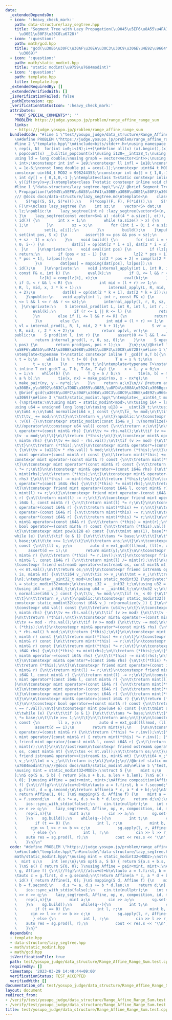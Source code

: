 ```yaml
---
data:
  _extendedDependsOn:
  - icon: ':heavy_check_mark:'
    path: data-structure/lazy_segtree.hpp
    title: "Segment Tree with Lazy Propagation(\u9045\u5EF6\u8A55\u4FA1\u30BB\u30B0\
      \u30E1\u30F3\u30C8\u6728)"
  - icon: ':question:'
    path: math/gcd.hpp
    title: "gcd(\u30E6\u30FC\u30AF\u30EA\u30C3\u30C9\u306E\u4E92\u9664\u6CD5\u306A\
      \u3069)"
  - icon: ':question:'
    path: math/static_modint.hpp
    title: "static modint(\u9759\u7684modint)"
  - icon: ':question:'
    path: template.hpp
    title: template.hpp
  _extendedRequiredBy: []
  _extendedVerifiedWith: []
  _isVerificationFailed: false
  _pathExtension: cpp
  _verificationStatusIcon: ':heavy_check_mark:'
  attributes:
    '*NOT_SPECIAL_COMMENTS*': ''
    PROBLEM: https://judge.yosupo.jp/problem/range_affine_range_sum
    links:
    - https://judge.yosupo.jp/problem/range_affine_range_sum
  bundledCode: "#line 1 \"test/yosupo_judge/data_structure/Range_Affine_Range_Sum.test.cpp\"\
    \n#define PROBLEM \"https://judge.yosupo.jp/problem/range_affine_range_sum\"\n\
    #line 2 \"template.hpp\"\n#include<bits/stdc++.h>\nusing namespace std;\n#define\
    \ rep(i, N)  for(int i=0;i<(N);i++)\n#define all(x) (x).begin(),(x).end()\n#define\
    \ popcount(x) __builtin_popcount(x)\nusing i128=__int128_t;\nusing ll = long long;\n\
    using ld = long double;\nusing graph = vector<vector<int>>;\nusing P = pair<int,\
    \ int>;\nconstexpr int inf = 1e9;\nconstexpr ll infl = 1e18;\nconstexpr ld eps\
    \ = 1e-6;\nconst long double pi = acos(-1);\nconstexpr uint64_t MOD = 1e9 + 7;\n\
    constexpr uint64_t MOD2 = 998244353;\nconstexpr int dx[] = { 1,0,-1,0 };\nconstexpr\
    \ int dy[] = { 0,1,0,-1 };\ntemplate<class T>static constexpr inline void chmax(T&x,T\
    \ y){if(x<y)x=y;}\ntemplate<class T>static constexpr inline void chmin(T&x,T y){if(x>y)x=y;}\n\
    #line 1 \"data-structure/lazy_segtree.hpp\"\n/// @brief Segment Tree with Lazy\
    \ Propagation(\u9045\u5EF6\u8A55\u4FA1\u30BB\u30B0\u30E1\u30F3\u30C8\u6728)\n\
    /// @docs docs/data-structure/lazy_segtree.md\ntemplate<\n    class S, class F,\n\
    \    S(*op)(S, S), S(*e)(),\n    F(*comp)(F, F), F(*id)(),\n    S(*mapping)(S,\
    \ F)\n>\nclass lazy_segtree {\n    int sz;\n    vector<S> dat;\n    vector<F>\
    \ lz;\npublic:\n    lazy_segtree(int n) :lazy_segtree(vector<S>(n, e())) {   \
    \ }\n    lazy_segtree(const vector<S>& a) :dat(4 * a.size(), e()), lz(4 * a.size(),\
    \ id()) {\n        int x = 1;\n        while (a.size() > x) {\n            x <<=\
    \ 1;\n        }\n        sz = x;\n        for (int i = 0; i < a.size(); i++) {\n\
    \            set(i, a[i]);\n        }\n        build();\n    }\npublic:\n    void\
    \ set(int pos, S x) {\n        assert(0 <= pos && pos < sz);\n        dat[pos\
    \ + sz - 1] = x;\n    }\n    void build() {\n        for (int i = sz - 2; i >=\
    \ 0; i--) {\n            dat[i] = op(dat[2 * i + 1], dat[2 * i + 2]);\n      \
    \  }\n    }\n\nprivate:\n    void eval(int pos) {\n        if (lz[pos] == id())\
    \ return;\n        if (pos < sz - 1) {\n            lz[2 * pos + 1] = comp(lz[2\
    \ * pos + 1], lz[pos]);\n            lz[2 * pos + 2] = comp(lz[2 * pos + 2], lz[pos]);\n\
    \        }\n        dat[pos] = mapping(dat[pos], lz[pos]);\n        lz[pos] =\
    \ id();\n    }\n\nprivate:\n    void internal_apply(int L, int R, int l, int r,\
    \ const F& x, int k) {\n        eval(k);\n        if (L <= l && r <= R) {\n  \
    \          lz[k] = comp(lz[k], x);\n            eval(k);\n        }\n        else\
    \ if (L < r && l < R) {\n            int mid = (l + r) >> 1;\n            internal_apply(L,\
    \ R, l, mid, x, 2 * k + 1);\n            internal_apply(L, R, mid, r, x, 2 * k\
    \ + 2);\n            dat[k] = op(dat[2 * k + 1], dat[2 * k + 2]);\n        }\n\
    \    }\npublic:\n    void apply(int l, int r, const F& x) {\n        assert(0\
    \ <= l && l <= r && r <= sz);\n        internal_apply(l, r, 0, sz, x, 0);\n  \
    \  }\n\nprivate:\n    S internal_prod(int L, int R, int l, int r, int k) {\n \
    \       eval(k);\n        if (r <= L || R <= l) {\n            return e();\n \
    \       }\n        else if (L <= l && r <= R) {\n            return dat[k];\n\
    \        }\n        else {\n            int mid = (l + r) >> 1;\n            S\
    \ vl = internal_prod(L, R, l, mid, 2 * k + 1);\n            S vr = internal_prod(L,\
    \ R, mid, r, 2 * k + 2);\n            return op(vl, vr);\n        }\n    }\n\n\
    public:\n    S prod(int l, int r) {\n        assert(0 <= l && l <= r && r <= sz);\n\
    \        return internal_prod(l, r, 0, sz, 0);\n    }\n\n    S operator[](int\
    \ pos) {\n        return prod(pos, pos + 1);\n    }\n};\n//@brief lazy segtree(\u9045\
    \u5EF6\u8A55\u4FA1\u30BB\u30B0\u30E1\u30F3\u30C8\u6728)\n#line 1 \"math/gcd.hpp\"\
    \ntemplate<typename T>\nstatic constexpr inline T _gcd(T a,T b){\n    T s = a,\
    \ t = b;\n    while (s % t != 0) {\n        T u = s % t;\n\n        s = t;\n \
    \       t = u;\n    }\n    return t;\n}\ntemplate<typename T>\nstatic constexpr\
    \ inline T ext_gcd(T a, T b, T &x, T &y) {\n    x = 1, y = 0;\n    T nx = 0, ny\
    \ = 1;\n    while(b) {\n        T q = a / b;\n        tie(a, b) = make_pair(b,\
    \ a % b);\n        tie(x, nx) = make_pair(nx, x - nx*q);\n        tie(y, ny) =\
    \ make_pair(ny, y - ny*q);\n    }\n    return a;\n}\n/// @return ax+by=gcd(a,b)\u306A\
    \u308Bx,y\u3092\u683C\u7D0D\u3059\u308B,\u8FD4\u308A\u5024\u306Bgcd(a,b)\n\n///\
    \ @brief gcd(\u30E6\u30FC\u30AF\u30EA\u30C3\u30C9\u306E\u4E92\u9664\u6CD5\u306A\
    \u3069)\n#line 3 \"math/static_modint.hpp\"\ntemplate<__uint64_t mod>\nclass static_modint\
    \ {\nprivate:\n\tusing mint = static_modint<mod>;\n\tusing i64 = long long;\n\t\
    using u64 = unsigned long long;\n\tusing u128 = __uint128_t;\n\tusing i128 = __int128_t;\n\
    \n\tu64 v;\n\tu64 normalize(i64 v_) const {\n\t\tv_ %= mod;\n\t\tif (v_ < 0) {\n\
    \t\t\tv_ += mod;\n\t\t}\n\t\treturn v_;\n\t}\npublic:\n\tconstexpr static_modint()\
    \ :v(0) {}\n\tconstexpr static_modint(const i64& v_) :v(normalize(v_)) { }\n\n\
    \t//operator\n\tconstexpr u64 val() const {\n\t\treturn v;\n\t}\n\tconstexpr mint&\
    \ operator+=(const mint& rhs) {\n\t\tv += rhs.val();\n\t\tif (v >= mod) {\n\t\t\
    \tv -= mod;\n\t\t}\n\t\treturn (*this);\n\t}\n\tconstexpr mint& operator-=(const\
    \ mint& rhs) {\n\t\tv += mod - rhs.val();\n\t\tif (v >= mod) {\n\t\t\tv -= mod;\n\
    \t\t}\n\t\treturn (*this);\n\t}\n\tconstexpr mint& operator*=(const mint& rhs)\
    \ {\n\t\tv = (u128)v * rhs.val() % mod;\n\t\treturn (*this);\n\t}\n\n\n\tconstexpr\
    \ mint operator+(const mint& r) const {\n\t\treturn mint(*this) += r;\n\t}\n\t\
    constexpr mint operator-(const mint& r) const {\n\t\treturn mint(*this) -= r;\n\
    \t}\n\tconstexpr mint operator*(const mint& r) const {\n\t\treturn mint(*this)\
    \ *= r;\n\t}\n\n\tconstexpr mint& operator+=(const i64& rhs) {\n\t\t(*this) +=\
    \ mint(rhs);\n\t\treturn (*this);\n\t}\n\tconstexpr mint& operator-=(const i64&\
    \ rhs) {\n\t\t(*this) -= mint(rhs);\n\t\treturn (*this);\n\t}\n\tconstexpr mint&\
    \ operator*=(const i64& rhs) {\n\t\t(*this) *= mint(rhs);\n\t\treturn (*this);\n\
    \t}\n\tconstexpr friend mint operator+(const i64& l, const mint& r) {\n\t\treturn\
    \ mint(l) += r;\n\t}\n\tconstexpr friend mint operator-(const i64& l, const mint&\
    \ r) {\n\t\treturn mint(l) -= r;\n\t}\n\tconstexpr friend mint operator*(const\
    \ i64& l, const mint& r) {\n\t\treturn mint(l) *= r;\n\t}\n\n\tconstexpr mint\
    \ operator+(const i64& r) {\n\t\treturn mint(*this) += r;\n\t}\n\tconstexpr mint\
    \ operator-(const i64& r) {\n\t\treturn mint(*this) -= r;\n\t}\n\tconstexpr mint\
    \ operator*(const i64& r) {\n\t\treturn mint(*this) *= r;\n\t}\n\n\n\tconstexpr\
    \ mint& operator=(const i64& r) {\n\t\treturn (*this) = mint(r);\n\t}\n\n\tconstexpr\
    \ bool operator==(const mint& r) const {\n\t\treturn (*this).val() == r.val();\n\
    \t}\n\tconstexpr mint pow(u128 e) const {\n\t\tmint ans(1), base(*this);\n\t\t\
    while (e) {\n\t\t\tif (e & 1) {\n\t\t\t\tans *= base;\n\t\t\t}\n\t\t\tbase *=\
    \ base;\n\t\t\te >>= 1;\n\t\t}\n\t\treturn ans;\n\t}\n\n\tconstexpr mint inv()\
    \ const {\n\t\tll x, y;\n        auto d = ext_gcd((ll)mod, (ll)v, x, y);\n   \
    \     assert(d == 1);\n        return mint(y);\n\t}\n\n\tconstexpr mint& operator/=(const\
    \ mint& r) {\n\t\treturn (*this) *= r.inv();\n\t}\n\tconstexpr friend mint operator/(const\
    \ mint& l, const i64& r) {\n\t\treturn mint(l) /= mint(r);\n\t}\n\n\t//iostream\n\
    \tconstexpr friend ostream& operator<<(ostream& os, const mint& mt) {\n\t\tos\
    \ << mt.val();\n\t\treturn os;\n\t}\n\tconstexpr friend istream& operator>>(istream&\
    \ is, mint& mt) {\n\t\ti64 v_;\n\t\tis >> v_;\n\t\tmt = v_;\n\t\treturn is;\n\t\
    }\n};\ntemplate<__uint32_t mod>\nclass static_modint32 {\nprivate:\n\tusing mint\
    \ = static_modint32<mod>;\n\tusing i32 = __int32_t;\n\tusing u32 = __uint32_t;\n\
    \tusing i64 = __int64_t;\n\tusing u64 = __uint64_t;\n\n\tu32 v;\n\tinline u32\
    \ normalize(i64 v_) const {\n\t\tv_ %= mod;\n\t\tif (v_ < 0) {\n\t\t\tv_ += mod;\n\
    \t\t}\n\t\treturn v_;\n\t}\npublic:\n\tconstexpr static_modint32() :v(0) {}\n\t\
    constexpr static_modint32(const i64& v_) :v(normalize(v_)) { }\n\n\t//operator\n\
    \tconstexpr u64 val() const {\n\t\treturn (u64)v;\n\t}\n\tconstexpr mint& operator+=(const\
    \ mint& rhs) {\n\t\tv += rhs.val();\n\t\tif (v >= mod) {\n\t\t\tv -= mod;\n\t\t\
    }\n\t\treturn (*this);\n\t}\n\tconstexpr mint& operator-=(const mint& rhs) {\n\
    \t\tv += mod - rhs.val();\n\t\tif (v >= mod) {\n\t\t\tv -= mod;\n\t\t}\n\t\treturn\
    \ (*this);\n\t}\n\tconstexpr mint& operator*=(const mint& rhs) {\n\t\tv = (u64)v\
    \ * rhs.val() % mod;\n\t\treturn (*this);\n\t}\n\n\tconstexpr mint operator+(const\
    \ mint& r) const {\n\t\treturn mint(*this) += r;\n\t}\n\tconstexpr mint operator-(const\
    \ mint& r) const {\n\t\treturn mint(*this) -= r;\n\t}\n\tconstexpr mint operator*(const\
    \ mint& r) const {\n\t\treturn mint(*this) *= r;\n\t}\n\n\tconstexpr mint& operator+=(const\
    \ i64& rhs) {\n\t\t(*this) += mint(rhs);\n\t\treturn (*this);\n\t}\n\tconstexpr\
    \ mint& operator-=(const i64& rhs) {\n\t\t(*this) -= mint(rhs);\n\t\treturn (*this);\n\
    \t}\n\tconstexpr mint& operator*=(const i64& rhs) {\n\t\t(*this) *= mint(rhs);\n\
    \t\treturn (*this);\n\t}\n\tconstexpr friend mint operator+(const i64& l, const\
    \ mint& r) {\n\t\treturn mint(l) += r;\n\t}\n\tconstexpr friend mint operator-(const\
    \ i64& l, const mint& r) {\n\t\treturn mint(l) -= r;\n\t}\n\tconstexpr friend\
    \ mint operator*(const i64& l, const mint& r) {\n\t\treturn mint(l) *= r;\n\t\
    }\n\n\tconstexpr mint operator+(const i64& r) {\n\t\treturn mint(*this) += r;\n\
    \t}\n\tconstexpr mint operator-(const i64& r) {\n\t\treturn mint(*this) -= r;\n\
    \t}\n\tconstexpr mint operator*(const i64& r) {\n\t\treturn mint(*this) *= r;\n\
    \t}\n\n\n\tconstexpr mint& operator=(const i64& r) {\n\t\treturn (*this) = mint(r);\n\
    \t}\n\n\tconstexpr bool operator==(const mint& r) const {\n\t\treturn (*this).val()\
    \ == r.val();\n\t}\n\tconstexpr mint pow(u64 e) const {\n\t\tmint ans(1), base(*this);\n\
    \t\twhile (e) {\n\t\t\tif (e & 1) {\n\t\t\t\tans *= base;\n\t\t\t}\n\t\t\tbase\
    \ *= base;\n\t\t\te >>= 1;\n\t\t}\n\t\treturn ans;\n\t}\n\n\tconstexpr mint inv()\
    \ const {\n        ll x, y;\n        auto d = ext_gcd((ll)mod, (ll)v, x, y);\n\
    \        assert(d == 1);\n        return mint(y);\n    }\n\n\tconstexpr mint&\
    \ operator/=(const mint& r) {\n\t\treturn (*this) *= r.inv();\n\t}\n    constexpr\
    \ mint operator/(const mint& r) { return mint(*this) *= r.inv(); }\n    constexpr\
    \ friend mint operator/(const mint& l, const i64& r) {\n\t\treturn mint(l) /=\
    \ mint(r);\n\t}\n\n\t//iostream\n\tconstexpr friend ostream& operator<<(ostream&\
    \ os, const mint& mt) {\n\t\tos << mt.val();\n\t\treturn os;\n\t}\n\tconstexpr\
    \ friend istream& operator>>(istream& is, mint& mt) {\n\t\ti64 v_;\n\t\tis >>\
    \ v_;\n\t\tmt = v_;\n\t\treturn is;\n\t}\n\n};\n///@brief static modint(\u9759\
    \u7684modint)\n///@docs docs/math/static_modint.md\n#line 5 \"test/yosupo_judge/data_structure/Range_Affine_Range_Sum.test.cpp\"\
    \nusing mint = static_modint32<MOD2>;\nstruct S {\n    mint s;\n    int len;\n\
    };\nS op(S a, S b) { return S{a.s + b.s, a.len + b.len}; }\nS e() { return S{0,\
    \ 0}; }\nusing Affine = pair<mint, mint>;\nAffine composition(Affine g, Affine\
    \ f) {\n\t//f(g)\n\t//a(cx+d)+b\n\tauto a = f.first, b = f.second;\n\tauto c =\
    \ g.first, d = g.second;\n\treturn Affine(a * c, a * d + b);\n}\nAffine id() {\
    \ return Affine(1, 0); }\nS mapping(S d, Affine f) {\n    mint a = f.first, b\
    \ = f.second;\n    d.s *= a, d.s += b * d.len;\n    return d;\n};\n\nint main(){\n\
    \    ios::sync_with_stdio(false);\n    cin.tie(nullptr);\n    int n, q;\n    cin\
    \ >> n >> q;\n    lazy_segtree<S, Affine, op, e, composition, id, mapping> sg(n);\n\
    \    rep(i,n){\n        mint a;\n        cin >> a;\n        sg.set(i, {a, 1});\n\
    \    }\n    sg.build();\n    while(q--){\n        int t;\n        cin >> t;\n\
    \        if (t == 0) {\n            int l, r;\n            mint b, c;\n      \
    \      cin >> l >> r >> b >> c;\n            sg.apply(l, r, Affine(b, c));\n \
    \       } else {\n            int l, r;\n            cin >> l >> r;\n        \
    \    auto res = sg.prod(l, r);\n            cout << res.s << '\\n';\n        }\n\
    \    }\n}\n"
  code: "#define PROBLEM \"https://judge.yosupo.jp/problem/range_affine_range_sum\"\
    \n#include\"template.hpp\"\n#include\"data-structure/lazy_segtree.hpp\"\n#include\"\
    math/static_modint.hpp\"\nusing mint = static_modint32<MOD2>;\nstruct S {\n  \
    \  mint s;\n    int len;\n};\nS op(S a, S b) { return S{a.s + b.s, a.len + b.len};\
    \ }\nS e() { return S{0, 0}; }\nusing Affine = pair<mint, mint>;\nAffine composition(Affine\
    \ g, Affine f) {\n\t//f(g)\n\t//a(cx+d)+b\n\tauto a = f.first, b = f.second;\n\
    \tauto c = g.first, d = g.second;\n\treturn Affine(a * c, a * d + b);\n}\nAffine\
    \ id() { return Affine(1, 0); }\nS mapping(S d, Affine f) {\n    mint a = f.first,\
    \ b = f.second;\n    d.s *= a, d.s += b * d.len;\n    return d;\n};\n\nint main(){\n\
    \    ios::sync_with_stdio(false);\n    cin.tie(nullptr);\n    int n, q;\n    cin\
    \ >> n >> q;\n    lazy_segtree<S, Affine, op, e, composition, id, mapping> sg(n);\n\
    \    rep(i,n){\n        mint a;\n        cin >> a;\n        sg.set(i, {a, 1});\n\
    \    }\n    sg.build();\n    while(q--){\n        int t;\n        cin >> t;\n\
    \        if (t == 0) {\n            int l, r;\n            mint b, c;\n      \
    \      cin >> l >> r >> b >> c;\n            sg.apply(l, r, Affine(b, c));\n \
    \       } else {\n            int l, r;\n            cin >> l >> r;\n        \
    \    auto res = sg.prod(l, r);\n            cout << res.s << '\\n';\n        }\n\
    \    }\n}"
  dependsOn:
  - template.hpp
  - data-structure/lazy_segtree.hpp
  - math/static_modint.hpp
  - math/gcd.hpp
  isVerificationFile: true
  path: test/yosupo_judge/data_structure/Range_Affine_Range_Sum.test.cpp
  requiredBy: []
  timestamp: '2023-03-29 14:48:44+09:00'
  verificationStatus: TEST_ACCEPTED
  verifiedWith: []
documentation_of: test/yosupo_judge/data_structure/Range_Affine_Range_Sum.test.cpp
layout: document
redirect_from:
- /verify/test/yosupo_judge/data_structure/Range_Affine_Range_Sum.test.cpp
- /verify/test/yosupo_judge/data_structure/Range_Affine_Range_Sum.test.cpp.html
title: test/yosupo_judge/data_structure/Range_Affine_Range_Sum.test.cpp
---
```

